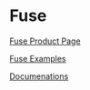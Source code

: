 # Fuse

[Fuse Product Page](https://fuse-open.github.io/)

[Fuse Examples](https://fuse-open.github.io/examples/)

[Documenations](https://fuse-open.github.io/docs/)